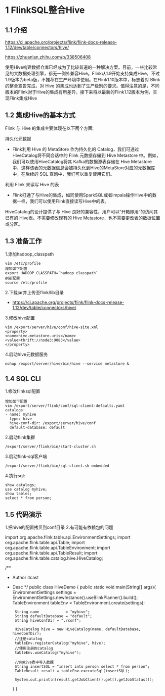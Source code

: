# 1 FlinkSQL整合Hive

## 1.1 介绍
https://ci.apache.org/projects/flink/flink-docs-release-1.12/dev/table/connectors/hive/

https://zhuanlan.zhihu.com/p/338506408

使用Hive构建数据仓库已经成为了比较普遍的一种解决方案。目前，一些比较常见的大数据处理引擎，都无一例外兼容Hive。Flink从1.9开始支持集成Hive，不过1.9版本为beta版，不推荐在生产环境中使用。在Flink1.10版本中，标志着对 Blink的整合宣告完成，对 Hive 的集成也达到了生产级别的要求。值得注意的是，不同版本的Flink对于Hive的集成有所差异，接下来将以最新的Flink1.12版本为例，实现Flink集成Hive

## 1.2 集成Hive的基本方式
Flink 与 Hive 的集成主要体现在以下两个方面:

持久化元数据
- Flink利用 Hive 的 MetaStore 作为持久化的 Catalog，我们可通过HiveCatalog将不同会话中的 Flink 元数据存储到 Hive Metastore 中。例如，我们可以使用HiveCatalog将其 Kafka的数据源表存储在 Hive Metastore 中，这样该表的元数据信息会被持久化到Hive的MetaStore对应的元数据库中，在后续的 SQL 查询中，我们可以重复使用它们。

利用 Flink 来读写 Hive 的表
- Flink打通了与Hive的集成，如同使用SparkSQL或者Impala操作Hive中的数据一样，我们可以使用Flink直接读写Hive中的表。

HiveCatalog的设计提供了与 Hive 良好的兼容性，用户可以”开箱即用”的访问其已有的 Hive表。不需要修改现有的 Hive Metastore，也不需要更改表的数据位置或分区。

## 1.3 准备工作
1.添加hadoop_classpath
``` 
vim /etc/profile
增加如下配置
export HADOOP_CLASSPATH=`hadoop classpath`
刷新配置
source /etc/profile
```

2.下载jar并上传至flink/lib目录
- https://ci.apache.org/projects/flink/flink-docs-release-1.12/dev/table/connectors/hive/


3.修改hive配置
``` 
vim /export/server/hive/conf/hive-site.xml
<property>
<name>hive.metastore.uris</name>
<value>thrift://node3:9083</value>
</property>
```

4.启动hive元数据服务
``` 
nohup /export/server/hive/bin/hive --service metastore &
```


## 1.4 SQL CLI
1.修改flinksql配置
``` 
增加如下配置
vim /export/server/flink/conf/sql-client-defaults.yaml
catalogs:
- name: myhive
  type: hive
  hive-conf-dir: /export/server/hive/conf
  default-database: default
```

2.启动flink集群
``` 
/export/server/flink/bin/start-cluster.sh
```

3.启动flink-sql客户端
``` 
/export/server/flink/bin/sql-client.sh embedded
```

4.执行sql:
``` 
show catalogs;
use catalog myhive;
show tables;
select * from person;
```

## 1.5 代码演示
1.把hive的配置拷贝到conf目录
2.有可能有依赖包的问题

import org.apache.flink.table.api.EnvironmentSettings;
import org.apache.flink.table.api.Table;
import org.apache.flink.table.api.TableEnvironment;
import org.apache.flink.table.api.TableResult;
import org.apache.flink.table.catalog.hive.HiveCatalog;

/**
* Author itcast
* Desc
  */
  public class HiveDemo {
  public static void main(String[] args){
  EnvironmentSettings settings = EnvironmentSettings.newInstance().useBlinkPlanner().build();
  TableEnvironment tableEnv = TableEnvironment.create(settings);

       String name            = "myhive";
       String defaultDatabase = "default";
       String hiveConfDir = "./conf";

       HiveCatalog hive = new HiveCatalog(name, defaultDatabase, hiveConfDir);
       //注册catalog
       tableEnv.registerCatalog("myhive", hive);
       //使用注册的catalog
       tableEnv.useCatalog("myhive");

       //向Hive表中写入数据
       String insertSQL = "insert into person select * from person";
       TableResult result = tableEnv.executeSql(insertSQL);

       System.out.println(result.getJobClient().get().getJobStatus());
  } }
